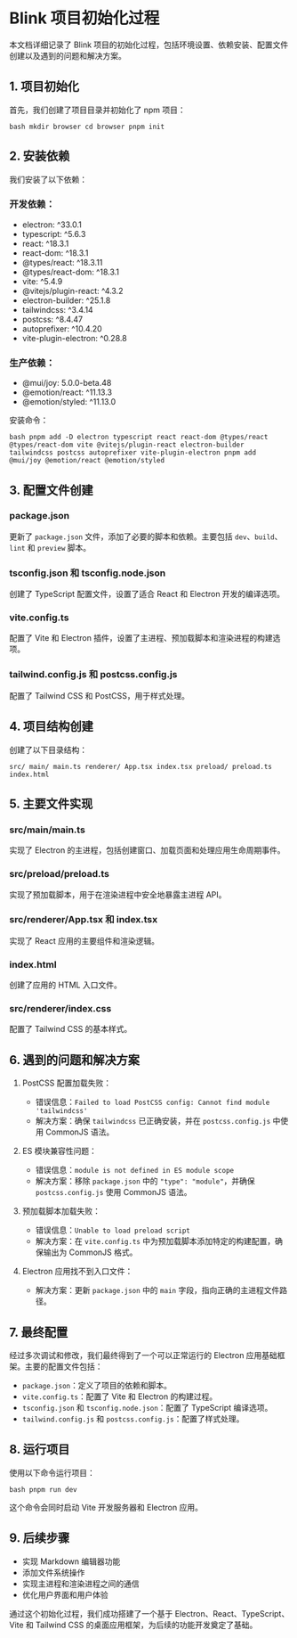 # Blink 项目初始化过程

本文档详细记录了 Blink 项目的初始化过程，包括环境设置、依赖安装、配置文件创建以及遇到的问题和解决方案。

## 1. 项目初始化

首先，我们创建了项目目录并初始化了 npm 项目：

`bash
mkdir browser
cd browser
pnpm init
`

## 2. 安装依赖

我们安装了以下依赖：

### 开发依赖：

- electron: ^33.0.1
- typescript: ^5.6.3
- react: ^18.3.1
- react-dom: ^18.3.1
- @types/react: ^18.3.11
- @types/react-dom: ^18.3.1
- vite: ^5.4.9
- @vitejs/plugin-react: ^4.3.2
- electron-builder: ^25.1.8
- tailwindcss: ^3.4.14
- postcss: ^8.4.47
- autoprefixer: ^10.4.20
- vite-plugin-electron: ^0.28.8

### 生产依赖：

- @mui/joy: 5.0.0-beta.48
- @emotion/react: ^11.13.3
- @emotion/styled: ^11.13.0

安装命令：

`bash
pnpm add -D electron typescript react react-dom @types/react @types/react-dom vite @vitejs/plugin-react electron-builder tailwindcss postcss autoprefixer vite-plugin-electron
pnpm add @mui/joy @emotion/react @emotion/styled
`

## 3. 配置文件创建

### package.json

更新了 `package.json` 文件，添加了必要的脚本和依赖。主要包括 `dev`、`build`、`lint` 和 `preview` 脚本。

### tsconfig.json 和 tsconfig.node.json

创建了 TypeScript 配置文件，设置了适合 React 和 Electron 开发的编译选项。

### vite.config.ts

配置了 Vite 和 Electron 插件，设置了主进程、预加载脚本和渲染进程的构建选项。

### tailwind.config.js 和 postcss.config.js

配置了 Tailwind CSS 和 PostCSS，用于样式处理。

## 4. 项目结构创建

创建了以下目录结构：

`src/
  main/
    main.ts
  renderer/
    App.tsx
    index.tsx
  preload/
    preload.ts
index.html`

## 5. 主要文件实现

### src/main/main.ts

实现了 Electron 的主进程，包括创建窗口、加载页面和处理应用生命周期事件。

### src/preload/preload.ts

实现了预加载脚本，用于在渲染进程中安全地暴露主进程 API。

### src/renderer/App.tsx 和 index.tsx

实现了 React 应用的主要组件和渲染逻辑。

### index.html

创建了应用的 HTML 入口文件。

### src/renderer/index.css

配置了 Tailwind CSS 的基本样式。

## 6. 遇到的问题和解决方案

1. PostCSS 配置加载失败：

   - 错误信息：`Failed to load PostCSS config: Cannot find module 'tailwindcss'`
   - 解决方案：确保 `tailwindcss` 已正确安装，并在 `postcss.config.js` 中使用 CommonJS 语法。

2. ES 模块兼容性问题：

   - 错误信息：`module is not defined in ES module scope`
   - 解决方案：移除 `package.json` 中的 `"type": "module"`，并确保 `postcss.config.js` 使用 CommonJS 语法。

3. 预加载脚本加载失败：

   - 错误信息：`Unable to load preload script`
   - 解决方案：在 `vite.config.ts` 中为预加载脚本添加特定的构建配置，确保输出为 CommonJS 格式。

4. Electron 应用找不到入口文件：
   - 解决方案：更新 `package.json` 中的 `main` 字段，指向正确的主进程文件路径。

## 7. 最终配置

经过多次调试和修改，我们最终得到了一个可以正常运行的 Electron 应用基础框架。主要的配置文件包括：

- `package.json`：定义了项目的依赖和脚本。
- `vite.config.ts`：配置了 Vite 和 Electron 的构建过程。
- `tsconfig.json` 和 `tsconfig.node.json`：配置了 TypeScript 编译选项。
- `tailwind.config.js` 和 `postcss.config.js`：配置了样式处理。

## 8. 运行项目

使用以下命令运行项目：

`bash
pnpm run dev
`

这个命令会同时启动 Vite 开发服务器和 Electron 应用。

## 9. 后续步骤

- 实现 Markdown 编辑器功能
- 添加文件系统操作
- 实现主进程和渲染进程之间的通信
- 优化用户界面和用户体验

通过这个初始化过程，我们成功搭建了一个基于 Electron、React、TypeScript、Vite 和 Tailwind CSS 的桌面应用框架，为后续的功能开发奠定了基础。
